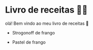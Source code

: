 # Livro de receitas :man_cook:

olá! Bem vindo ao meu livro de receitas :wave:

- Strogonoff de frango 

- Pastel de frango
